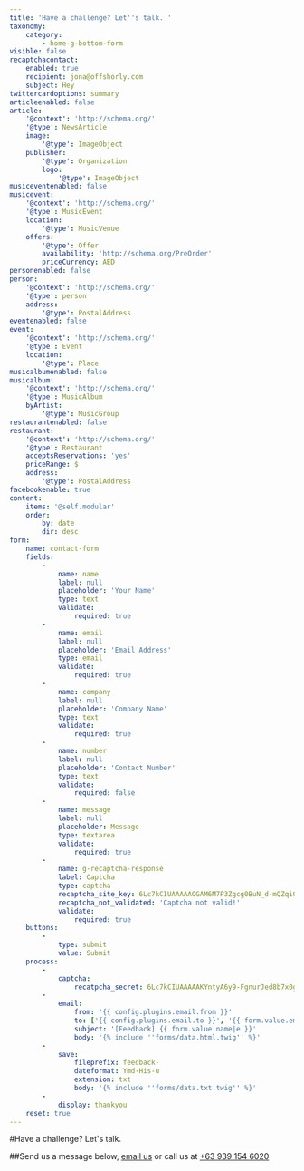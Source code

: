 ```yaml
---
title: 'Have a challenge? Let''s talk. '
taxonomy:
    category:
        - home-g-bottom-form
visible: false
recaptchacontact:
    enabled: true
    recipient: jona@offshorly.com
    subject: Hey
twittercardoptions: summary
articleenabled: false
article:
    '@context': 'http://schema.org/'
    '@type': NewsArticle
    image:
        '@type': ImageObject
    publisher:
        '@type': Organization
        logo:
            '@type': ImageObject
musiceventenabled: false
musicevent:
    '@context': 'http://schema.org/'
    '@type': MusicEvent
    location:
        '@type': MusicVenue
    offers:
        '@type': Offer
        availability: 'http://schema.org/PreOrder'
        priceCurrency: AED
personenabled: false
person:
    '@context': 'http://schema.org/'
    '@type': person
    address:
        '@type': PostalAddress
eventenabled: false
event:
    '@context': 'http://schema.org/'
    '@type': Event
    location:
        '@type': Place
musicalbumenabled: false
musicalbum:
    '@context': 'http://schema.org/'
    '@type': MusicAlbum
    byArtist:
        '@type': MusicGroup
restaurantenabled: false
restaurant:
    '@context': 'http://schema.org/'
    '@type': Restaurant
    acceptsReservations: 'yes'
    priceRange: $
    address:
        '@type': PostalAddress
facebookenable: true
content:
    items: '@self.modular'
    order:
        by: date
        dir: desc
form:
    name: contact-form
    fields:
        -
            name: name
            label: null
            placeholder: 'Your Name'
            type: text
            validate:
                required: true
        -
            name: email
            label: null
            placeholder: 'Email Address'
            type: email
            validate:
                required: true
        -
            name: company
            label: null
            placeholder: 'Company Name'
            type: text
            validate:
                required: true
        -
            name: number
            label: null
            placeholder: 'Contact Number'
            type: text
            validate:
                required: false
        -
            name: message
            label: null
            placeholder: Message
            type: textarea
            validate:
                required: true
        -
            name: g-recaptcha-response
            label: Captcha
            type: captcha
            recaptcha_site_key: 6Lc7kCIUAAAAAOGAM6M7P3Zgcg0BuN_d-mQZqi0N
            recaptcha_not_validated: 'Captcha not valid!'
            validate:
                required: true
    buttons:
        -
            type: submit
            value: Submit
    process:
        -
            captcha:
                recatpcha_secret: 6Lc7kCIUAAAAAKYntyA6y9-FgnurJed8b7x0gl-4
        -
            email:
                from: '{{ config.plugins.email.from }}'
                to: ['{{ config.plugins.email.to }}', '{{ form.value.email }}']
                subject: '[Feedback] {{ form.value.name|e }}'
                body: '{% include ''forms/data.html.twig'' %}'
        -
            save:
                fileprefix: feedback-
                dateformat: Ymd-His-u
                extension: txt
                body: '{% include ''forms/data.txt.twig'' %}'
        -
            display: thankyou
    reset: true
---
```


#Have a challenge? Let's talk. 

##Send us a message below, [email us](mailto:hello@offshorly.com?Subject=Hello) or call us at [+63 939 154 6020](tel:+639391546020)